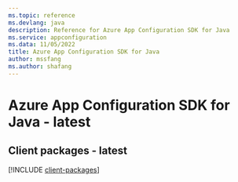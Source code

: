 ```yaml
---
ms.topic: reference
ms.devlang: java
description: Reference for Azure App Configuration SDK for Java
ms.service: appconfiguration
ms.data: 11/05/2022
title: Azure App Configuration SDK for Java
author: mssfang
ms.author: shafang
---
```

# Azure App Configuration SDK for Java - latest

## Client packages - latest
[!INCLUDE [client-packages](app-configuration-client-index.md)]